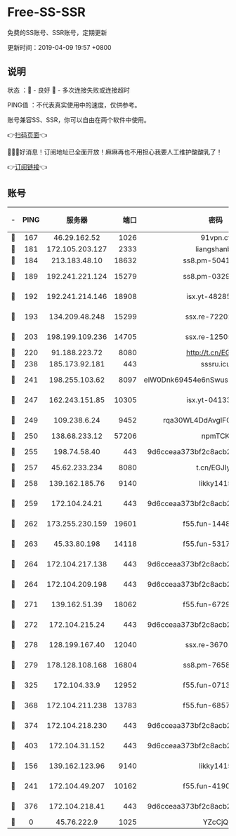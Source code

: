 # Free-SS-SSR

免费的SS账号、SSR账号，定期更新

更新时间：2019-04-09 19:57 +0800

## 说明

状态     ：🙂 - 良好 🙁 - 多次连接失败或连接超时

PING值   ：不代表真实使用中的速度，仅供参考。

账号兼容SS、SSR，你可以自由在两个软件中使用。

👉[扫码页面](https://liesauer.github.io/Free-SS-SSR/)👈

🎉🎉🎉好消息！订阅地址已全面开放！麻麻再也不用担心我要人工维护酸酸乳了！

👉[订阅链接](https://www.liesauer.net/yogurt/subscribe?ACCESS_TOKEN=DAYxR3mMaZAsaqUb)👈

## 账号

|-|PING|服务器|端口|密码|加密方式|区域|
|:----:|:----:|:-----:|-----:|:----:|:----:|:----:|
|🙂|167|46.29.162.52|1026|91vpn.cf|rc4-md5|RU|
|🙂|181|172.105.203.127|2333|liangshanbo|chacha20|JP|
|🙂|184|213.183.48.10|18632|ss8.pm-50413553|rc4-md5|RU|
|🙂|189|192.241.221.124|15279|ss8.pm-03297387|aes-256-cfb|US|
|🙂|192|192.241.214.146|18908|isx.yt-48285682|aes-256-cfb|US|
|🙂|193|134.209.48.248|15299|ssx.re-72202420|aes-256-cfb|US|
|🙂|203|198.199.109.236|14705|ssx.re-12505004|aes-256-cfb|US|
|🙂|220|91.188.223.72|8080|http://t.cn/EGJIyrl|rc4-md5|RU|
|🙂|238|185.173.92.181|443|sssru.icu|rc4-md5|RU|
|🙂|241|198.255.103.62|8097|eIW0Dnk69454e6nSwuspv9DmS201tQ0D|aes-256-cfb|US|
|🙂|247|162.243.151.85|10305|isx.yt-04133682|aes-256-cfb|US|
|🙂|249|109.238.6.24|9452|rqa30WL4DdAvgIFG6Fs3znzTa|aes-256-cfb|FR|
|🙂|250|138.68.233.12|57206|npmTCK|rc4-md5|US|
|🙂|255|198.74.58.40|443|9d6cceaa373bf2c8acb22e60b6a58be6|aes-256-cfb|US|
|🙂|257|45.62.233.234|8080|t.cn/EGJIyrl|rc4-md5|CA|
|🙂|258|139.162.185.76|9140|likky1415|aes-256-cfb|DE|
|🙂|259|172.104.24.21|443|9d6cceaa373bf2c8acb22e60b6a58be6|aes-256-cfb|US|
|🙂|262|173.255.230.159|19601|f55.fun-14484669|aes-256-cfb|US|
|🙂|263|45.33.80.198|14118|f55.fun-53173364|aes-256-cfb|US|
|🙂|264|172.104.217.138|443|9d6cceaa373bf2c8acb22e60b6a58be6|aes-256-cfb|US|
|🙂|264|172.104.209.198|443|9d6cceaa373bf2c8acb22e60b6a58be6|aes-256-cfb|US|
|🙂|271|139.162.51.39|18062|f55.fun-67295461|aes-256-cfb|SG|
|🙂|272|172.104.215.24|443|9d6cceaa373bf2c8acb22e60b6a58be6|aes-256-cfb|US|
|🙂|278|128.199.167.40|12040|ssx.re-36701064|aes-256-cfb|SG|
|🙂|279|178.128.108.168|16804|ss8.pm-76588510|aes-256-cfb|SG|
|🙂|325|172.104.33.9|12952|f55.fun-07138096|aes-256-cfb|SG|
|🙂|368|172.104.211.238|13783|f55.fun-68574119|aes-256-cfb|US|
|🙂|374|172.104.218.230|443|9d6cceaa373bf2c8acb22e60b6a58be6|aes-256-cfb|US|
|🙂|403|172.104.31.152|443|9d6cceaa373bf2c8acb22e60b6a58be6|aes-256-cfb|US|
|🙂|156|139.162.123.96|9140|likky1415|aes-256-cfb|JP|
|🙂|241|172.104.49.207|10162|f55.fun-41905372|aes-256-cfb|SG|
|🙂|376|172.104.218.41|443|9d6cceaa373bf2c8acb22e60b6a58be6|aes-256-cfb|US|
|🙁|0|45.76.222.9|1025|YZcCjQ|rc4-md5|JP|
